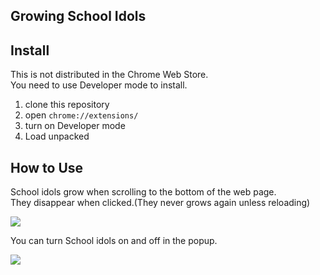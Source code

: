 ## Growing School Idols

## Install
This is not distributed in the Chrome Web Store.  
You need to use Developer mode to install.
1. clone this repository
2. open `chrome://extensions/`
3. turn on Developer mode
4. Load unpacked

## How to Use
School idols grow when scrolling to the bottom of the web page.  
They disappear when clicked.(They never grows again unless reloading)

![](https://i.gyazo.com/182c34f98f6b6ee2f332f451601cc176.gif)

You can turn School idols on and off in the popup.

![](https://i.gyazo.com/4b36f0651e4b869da45ab77b1095b756.gif)